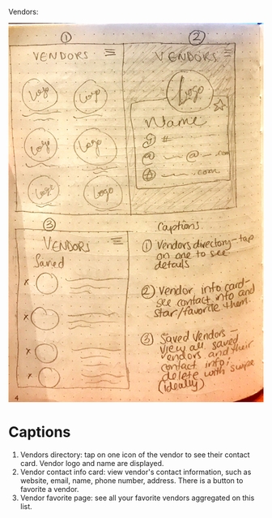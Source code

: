 Vendors:

![vendors](vendors.jpg)

# Captions
1. Vendors directory: tap on one icon of the vendor to see their contact card.  Vendor logo and name are displayed.
2.  Vendor contact info card: view vendor's contact information, such as website, email, name, phone number, address.  There is a button to favorite a vendor.
3. Vendor favorite page: see all your favorite vendors aggregated on this list.
